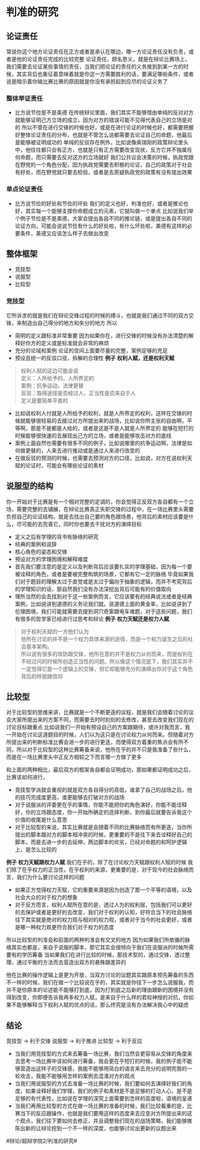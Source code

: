 # 判准的研究
## 论证责任
常说你这个地方论证责任在正方或者是承认在哪边，哪一方论证责任没有负责，或者是他的论证责任完成的比较完整
论证责任，顾名思义，就是在辩论比赛场上，我们需要去论证某些事情的责任，当我们把论证的责任的义务推到到某一方的时候，其实背后也象征着意味着就是你这一方需要胜利的话，要满足哪些条件，或者说是暗示着你输比赛比赛的原因就是你没有承担起到应尽的论证义务了

### 整体举证责任
* 比方说节俭是不是美德
在传统辩论里面，我们其实不能够借由单纯的反对对方就能够证明己方立场的成立，因为对方的错误可能不见得代表自己的立场是对的
所以不管在进行交锋的时候也好，或是在进行论证的时候也好，都需要把握好整体论证责任的分布，也就是不管怎么说都需要去论证自己的命题，他最后是能够被证明成功的
单纯的反驳存在例外，比如说像奥瑞刚的政策辩论里头中，他往往都只会有正方，也就是只有正方需要改变现状，反方它并不独属任何命题，而只需要去反对这方的立场就好
我们公共议会决策的时候，执政党跟在野党的一个角色分配，因为执政党需要去积极的论证，自己的政策对于社会有好处，而在野党就只要去检验，或者是去质疑执政党的政策有没有提出效果
### 单点论证责任
* 比方说节俭的好处和节俭的坏处
我们的定义也好，判准也好，或者是推论也好，其实每一个能够支撑你命题成立的元素，它就叫做一个单点
比如说我们举个例子节俭是不是美德，大家会提出各自不同的推论链，或是提出各自不同的论证方向，可能会说说节俭有什么的好处啦，有什么坏处啦，美德有这样的必要条件，美德又应该怎么样子去做出改变

## 整体框架
* 竞技型
* 说服型
* 比较型
### 竞技型
它所诉求的就是我们在辩论交锋过程的时候的搏斗，也就是我们通过不同的双方交锋，来制造出自己得分的地方和失分的地方
所以
* 简明的定义跟标准非常重要
因为如果你在，进行交锋的时候没有办法清楚的解释好你方的定义或是标准就会非常的麻烦
* 充分的论域和案例
论证的空间上面要尽量的完整，案例足够的充足
* 预设且统一的反驳口径，拆解的合理性
**例子**
**权利人赋，还是权利天赋**
> 权利人赋的这边可能会说  
> 定义：人所给予的，人所界定的  
> 案例：抗争运动，法律更替  
> 反驳：取得途径是否经过人，正当性是否来自于人  
定义是要简单平直的
* 比如说权利人付就是人所给予的权利，就是人所界定的权利，这样在交锋的时候就能够很轻易的去接过对方所提出来的战场，比如说你所主张的自由啊，平等啊，那是不是都是人给的，或者是这是不是人就是人所界定的
能够在短打的时候能够很快速的去展现出己方的立场，或者是能够攻击对方的底线
* 案例上面自然也需要有很多不同的例子，比如说哪里的抗争运动啊，法律是如何做更替的，人来去进行推动或是通过人来进行改变的
* 在做反驳的预测的时候，也需要去预测对方的口径，比如说，对方在说权利天赋的论证时，可能会有哪些论证的素材

## 说服型的结构
你一开始对于比赛是有一个相对完整的定调的，你会觉得正反双方各自都有一个立场，需要完整的去铺展，在辩论比赛真正失职交锋的过程中，在一场比赛里头需要负担自己的论证结构，就是去找出自己要的角色跟场景，他背后的素材应该要是什么，尽可能的去完善它，同时你也要去干扰对方的演绎目标
* 定义之后有学理的背书有脉络的研究
* 经典的案例和说辞
* 核心角色的姿态和交锋
* 预设对方的学理困境和解释难度
* 首先我们要注意的是定义以及判断背后应该要扎实的学理基础，因为每一个要被诠释的角色，或者是要被完整构筑的场景，它都有它一定的脉络
毕竟如果我们对于题目的理解太过于直觉或是太过于偏向于抽象的逻辑，而并不考究背后的学理知识的话，那自然我们没有办法深挖出背后可能有的价值取向
* 理所当然的会去找到对于这一些案例而言，它应该要有的经典说法或者是经典案例，比如说讲到道德的义务论我们就。说道德上面的黄金率，比如说讲到了伦理困境，我们可能就需要去提到洞穴奇案跟电车难题，对于这些问题，我们有很多的哲学家已经进行过思考和辩论
**例子**
**权力天赋还是权力人赋**
> 对于权利天赋的一方他们认为  
> 他所在讨论的并不是一个权力具体来源的途径，而是一个权力诞生之后的社会基本架构。  
> 所以说有很多的攻防跟交锋，他所在意的并不是权力从何而来，而是权利在不经过问的时候所创造正当性的问题。所以像这个情况底下，我们其实并不一定觉得它是一个逻辑上的交锋，但它却能够充分的演绎出你对于这个角色背后的样貌跟信仰  



## 比较型
对于比较型的思维来讲，比赛就是一个不断更迭的议程，就是我们会随着讨论的议会大家所提出来的方案不同，而需要去时时刻刻的去修改，甚至去改变我们现在的讨论目标跟重点
比如说我们一开始有预设自己的方案跟期待，或许对我而言，我一开始在讨论这道题目的时候，人们以为这只是在讨论权力从何而来。但随着对方所提出来的判断标准比赛会进一步的进行更迭，而使得双方着重的焦点会有所不同，所以对于比较型的这种比赛筹备来说，他所在乎的并不只是我准备了些什么，而是在一场比赛里头中正反方相较之下而言哪一方做了更多

和上面的两种相比，最后双方的框架各自都会证明成功，那如果都证明成功之后，比赛该如何进行，
* 竞技型学派就会重视的就是双方各自得分的高低，谁拿了自己的战场之后，他的技巧完成度更高，谁更能够去打破对方的战场
* 对于说服派的评委更在乎的事情，你能不能把你的角色演好，你能不能诠释好，你的立场跟态度，你一开始所确定的选择判断，到你最后就要告诉我这个价值的收尾是什么意思
* 对于比较型的来说，其实比赛就是会随着不同的比赛脉络而有所更迭，当你所提出的脚本跟对方的脚本相冲突的时候，更重要的不是往下来去诠释好自己的脚本，而是去进一步的去延伸，两边脚本的优劣，已经对命题的和呵护逻辑上，是怎么比较的

**例子**
**权力天赋跟权力人赋**
我们在乎的，除了在讨论权力天赋跟权利人赋的时候
我们除了在乎权力的正当性，在乎权利的来源，更重要的是，对于现今的社会脉络而言，我们为什么要讨论这样的问题
* 如果正方觉得权力天赋，它的重要来源是因为创造了那一个平等的语境，以及社会大众的对于权力的想象
* 对于反方而言，权利人赋所在意的是，透过人为的权利层，包括我们可以更好的去保护或者是更好的去改变，我们对于权利的认知，好符合当下的社会脉络
往下其实就是绝对的权力观与相对的权力观，或者对于当今的社会更好，或者是哪一种权力观更符合我们对于权力的态度

所以比较型的判准会和前面的两种判准会有交叉的地方
因为如果我们所依循的脉络其实也都是，来自于说服的脚本，那它其实会很倾向于我们在说服派的时候所需要有的学历筹备
当如果我们在进行比较的时候，那技术型的，通过交锋，透过整理，通过平衡的方法而去营造出双方的悬殊跟差异的

他在比赛的操作逻辑上是更为开放，当双方讨论的议题其实跟原本预先筹备的东西不一样的时候，我们在做一个比较说在乎的，其实就是你往下一步怎么说服我，而并不是你原本的论述能不能够打到底，因为打到底之后新的理由跟新的困境并没有得到改变，你即便告诉我再多权力人赋，是来自于什么样的君权神授的对抗，你如果不能够解释当下权利人赋的优点的话，那么终究是没有办法解决我心中的疑虑

## 结论
竞技型 -> 利于交锋
说服型 -> 利于推进
比较型 -> 利于反应
* 当我们用竞技型的方式来去筹备一场比赛，我们当然会更容易从交锋的角度来去思考一场比赛中该如何进行筹备，我会更在乎短打的时候，我的例子能不能够营造出这样子的交锋感，我能不能够用简白的语言来去充分的说明完我的一轮攻击，我能不能够用怎样的案例去混淆对方的观点
* 当我们用说服型的方式去准备一场比赛的时候，我们要如何去演绎好我们的角度，如果诠释好我们学理，我们的例子和素材是不是足够的打动人心，是不是足够的有代表性，比如说在学理的深究上面需要到怎样的高度啦，语境的呈递
* 当我们再用比较型的方式在做一场比赛的准备的时候，我们比较看重的是，比赛当下的反应跟操作，也就是我们要用这样的态度来去应变对方所提出来的这个观点，我们往下要如何去修正，并且调整我们现在的战场策略，我们能够推陈出新的让辩论挖到一个不一样的深度，也能够讨论出更新的议题出来












#辩论/超辩学院2/判准的研究#